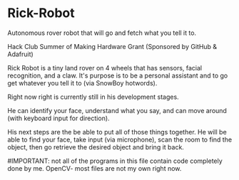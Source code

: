 # Rick-Robot
Autonomous rover robot that will go and fetch what you tell it to.

Hack Club Summer of Making Hardware Grant (Sponsored by GitHub & Adafruit)

Rick Robot is a tiny land rover on 4 wheels that has sensors, facial recognition, and a claw. It's purpose is to be a personal assistant and to go get whatever you tell it to (via SnowBoy hotwords). 

Right now right is currently still in his development stages. 

He can identify your face, understand what you say, and can move around (with keyboard input for direction).

His next steps are the be able to put all of those things together.
He will be able to find your face, take input (via microphone), scan the room to find the object, then go retrieve the desired object and bring it back. 


#IMPORTANT: not all of the programs in this file contain code completely done by me. OpenCV- most files are not my own right now. 
